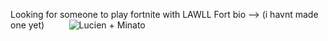 
 Looking for someone to play fortnite with LAWLL 
  Fort bio --> (i havnt made one yet) 
‎ ‎ ‎ ‎ ‎‎ ‎ ‎ ‎‎ ‎ ![Lucien + Minato](https://iili.io/3HlUQhF.webp)


‎ ‎ ‎ ‎ ‎‎ ‎ ‎


 ‎ ‎ ‎‎ ‎ ‎ ‎‎ ‎ ‎ ‎‎ ‎ ‎‎ ‎ ‎ ‎ ‎‎ ‎ ‎ ‎‎ ‎‎ ‎ ‎ ‎‎  ‎ ‎ ‎ ‎‎ ‎‎‎  ‎ ‎ ‎‎ ‎ ‎‎ ‎ ‎ ‎‎  ‎ ‎ ‎ ‎‎ ‎‎‎ ‎ ‎ ‎‎ 


 
   


  
                         
  
   
